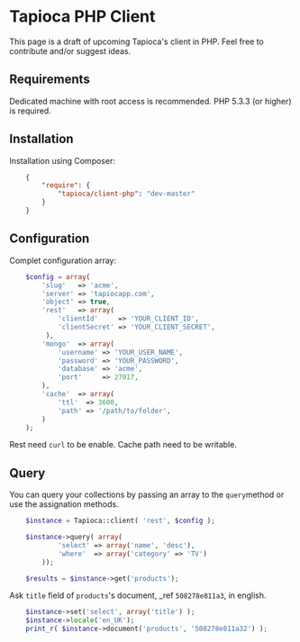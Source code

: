 # Tapioca PHP Client

This page is a draft of upcoming Tapioca's client in PHP. Feel free to contribute and/or suggest ideas.

## Requirements

Dedicated machine with root access is recommended. PHP 5.3.3 (or higher) is required.

## Installation

Installation using Composer:

```json
	{
	    "require": {
	        "tapioca/client-php": "dev-master"
	    }
	}
```

## Configuration

Complet configuration array:

```php
	$config = array(
		'slug'   => 'acme',
		'server' => 'tapiocapp.com',
		'object' => true,
		'rest'   => array(
			'clientId'     => 'YOUR_CLIENT_ID',
			'clientSecret' => 'YOUR_CLIENT_SECRET',
         ),
		'mongo'  => array(
			'username' => 'YOUR_USER_NAME',
			'password' => 'YOUR_PASSWORD',
			'database' => 'acme',
			'port'     => 27017,
		),
		'cache'  => array(
			'ttl'  => 3600,
			'path' => '/path/to/folder',
		)
	);
```

Rest need `curl` to be enable. Cache path need to be writable.

## Query

You can query your collections by passing an array to the `query`method or use the assignation methods.

```php
	$instance = Tapioca::client( 'rest', $config );

	$instance->query( array(
			'select' => array('name', 'desc'),
			'where'  => array('category' => 'TV')
		));

	$results = $instance->get('products');

```

Ask `title` field of `products`'s document, _ref `508278e811a3`, in english.

```php
    $instance->set('select', array('title') );
    $instance->locale('en_UK');
    print_r( $instance->document('products', '508278e811a32') );
```
